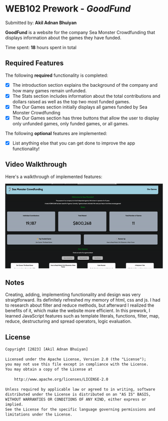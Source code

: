 # WEB102 Prework - *GoodFund*

Submitted by: **Akil Adnan Bhuiyan**

**GoodFund** is a website for the company Sea Monster Crowdfunding that displays information about the games they have funded.

Time spent: **18** hours spent in total

## Required Features

The following **required** functionality is completed:

* [x] The introduction section explains the background of the company and how many games remain unfunded.
* [x] The Stats section includes information about the total contributions and dollars raised as well as the top two most funded games.
* [x] The Our Games section initially displays all games funded by Sea Monster Crowdfunding
* [x] The Our Games section has three buttons that allow the user to display only unfunded games, only funded games, or all games.

The following **optional** features are implemented:

* [x] List anything else that you can get done to improve the app functionality!

## Video Walkthrough

Here's a walkthrough of implemented features:

<img src='assets/3.gif' title='Video Walkthrough' width='' alt='Video Walkthrough' />


## Notes

Creating, adding, implementing functionality and design was very straigtforward. Its definitely refreshed my memory of html, css and js. I had to research about filter and reduce methods, but afterward I realized the benefits of it, which make the website more efficient. In this prework, I learned JavaScript features such as template literals, functions, filter, map, reduce, destructuring and spread operators, logic evaluation. 

## License

    Copyright [2023] [Akil Adnan Bhuiyan]

    Licensed under the Apache License, Version 2.0 (the "License");
    you may not use this file except in compliance with the License.
    You may obtain a copy of the License at

        http://www.apache.org/licenses/LICENSE-2.0

    Unless required by applicable law or agreed to in writing, software
    distributed under the License is distributed on an "AS IS" BASIS,
    WITHOUT WARRANTIES OR CONDITIONS OF ANY KIND, either express or implied.
    See the License for the specific language governing permissions and
    limitations under the License.
